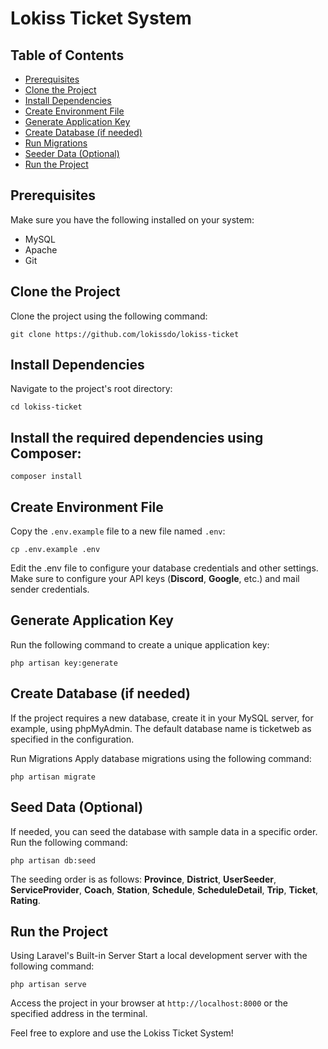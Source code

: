 # Lokiss Ticket System

## Table of Contents
- [Prerequisites](#prerequisites)
- [Clone the Project](#clone-the-project)
- [Install Dependencies](#install-dependencies)
- [Create Environment File](#create-environment-file)
- [Generate Application Key](#generate-application-key)
- [Create Database (if needed)](#create-database-if-needed)
- [Run Migrations](#run-migrations)
- [Seeder Data (Optional)](#seeder-data-optional)
- [Run the Project](#run-the-project)

## Prerequisites
Make sure you have the following installed on your system:
- MySQL
- Apache
- Git

## Clone the Project
Clone the project using the following command:
    
    git clone https://github.com/lokissdo/lokiss-ticket
    
## Install Dependencies
Navigate to the project's root directory:
    
    cd lokiss-ticket
    
## Install the required dependencies using Composer:

    
    composer install
    
## Create Environment File
Copy the `.env.example` file to a new file named `.env`:
    
    cp .env.example .env
    
Edit the .env file to configure your database credentials and other settings. Make sure to configure your API keys (**Discord**, **Google**, etc.) and mail sender credentials.

## Generate Application Key
Run the following command to create a unique application key:
    
    php artisan key:generate
    
## Create Database (if needed)
If the project requires a new database, create it in your MySQL server, for example, using phpMyAdmin. The default database name is ticketweb as specified in the configuration.

Run Migrations
Apply database migrations using the following command:
    
    php artisan migrate
    
## Seed Data (Optional)
If needed, you can seed the database with sample data in a specific order. Run the following command:
    
    php artisan db:seed
    
The seeding order is as follows: **Province**, **District**, **UserSeeder**, **ServiceProvider**, **Coach**, **Station**, **Schedule**, **ScheduleDetail**, **Trip**, **Ticket**, **Rating**.

## Run the Project
Using Laravel's Built-in Server
Start a local development server with the following command:
    
    php artisan serve
    
Access the project in your browser at   `http://localhost:8000` or the specified address in the terminal.

Feel free to explore and use the Lokiss Ticket System!
